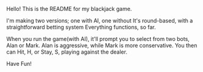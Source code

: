 Hello!
This is the README for my blackjack game.

I'm making two versions; one with AI, one without
It's round-based, with a straightforward betting system
Everything functions, so far.

When you run the game(with AI), it'll prompt you to select from two bots, Alan or Mark. Alan is aggressive, while Mark is more conservative.
You then can Hit, H, or Stay, S, playing against the dealer.

Have Fun!
